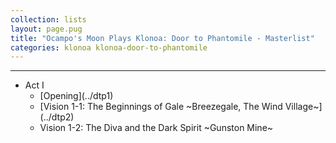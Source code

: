 ```yaml
---
collection: lists
layout: page.pug
title: "Ocampo's Moon Plays Klonoa: Door to Phantomile - Masterlist"
categories: klonoa klonoa-door-to-phantomile
---
```


---

<ul class="section-wrapper">
	<li><span class="section-no">Act I</span>
		<ul class="masterlink-wrapper">
			<li>[Opening](../dtp1)</li>
			<li>[Vision 1-1: The Beginnings of Gale ~Breezegale, The Wind Village~](../dtp2)</li>
			<li>Vision 1-2: The Diva and the Dark Spirit ~Gunston Mine~</li>
			<!--<li>Vision 1-Boss: Rongo Lango</li>-->
		</ul>
	</li>
	<!--<li><span class="section-no">Act II</span>
		<ul class="masterlink-wrapper">
			<li>Vision 2-1: </li>
		</ul>
	</li>-->
</ul>